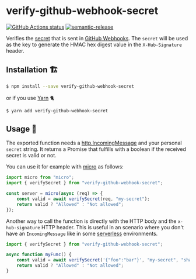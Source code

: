 # verify-github-webhook-secret

[![GitHub Actions status](https://github.com/screendriver/verify-github-webhook-secret/workflows/CI/badge.svg)](https://github.com/screendriver/verify-github-webhook-secret/actions)
[![semantic-release](https://img.shields.io/badge/%20%20%F0%9F%93%A6%F0%9F%9A%80-semantic--release-e10079.svg)](https://github.com/semantic-release/semantic-release)

Verifies the [secret](https://developer.github.com/v3/repos/hooks/#create-hook-config-params) that is sent in [GitHub Webhooks](https://developer.github.com/webhooks/). The `secret` will be used as the key to generate the HMAC hex digest value in the `X-Hub-Signature` header.

## Installation 🏗

```sh
$ npm install --save verify-github-webhook-secret
```

or if you use [Yarn](https://yarnpkg.com) 🐈

```sh
$ yarn add verify-github-webhook-secret
```

## Usage 🔨

The exported function needs a [http.IncomingMessage](https://nodejs.org/api/http.html#http_class_http_incomingmessage) and your personal `secret` string. It returns a Promise that fulfills with a boolean if the received secret is valid or not.

You can use it for example with [micro](https://github.com/zeit/micro) as follows:

```ts
import micro from "micro";
import { verifySecret } from "verify-github-webhook-secret";

const server = micro(async (req) => {
	const valid = await verifySecret(req, "my-secret");
	return valid ? "Allowed" : "Not allowed";
});
```

Another way to call the function is directly with the HTTP body and the `x-hub-signature` HTTP header. This is useful in an scenario where you don't have an `IncomingMessage` like in some [serverless](https://en.wikipedia.org/wiki/Serverless_computing) environments.

```ts
import { verifySecret } from "verify-github-webhook-secret";

async function myFunc() {
	const valid = await verifySecret('{"foo":"bar"}', "my-secret", "sha1=30a233839fe2ddd9233c49fd593e8f1aec68f553");
	return valid ? "Allowed" : "Not allowed";
}
```
